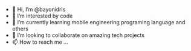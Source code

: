 - 👋 Hi, I’m @bayonidris
- 👀 I’m interested by code
- 🌱 I’m currently learning mobile engineering programing language and others
- 💞️ I’m looking to collaborate on amazing tech projects
- 📫 How to reach me ...

